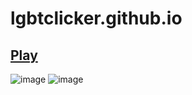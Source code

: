 # lgbtclicker.github.io

<a href ="https://krbnjsf.github.io/lgbtclicker.github.io/"><b>Play</b></a>
---
![image](https://user-images.githubusercontent.com/90755554/149224438-68f9cb93-1fe8-4af6-857d-30d18f83dda0.png)
![image](https://user-images.githubusercontent.com/90755554/149224539-78369ca2-5fdd-4d1a-ba3f-e5de1277a9f7.png)
